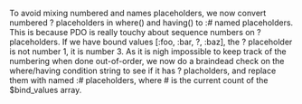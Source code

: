 To avoid mixing numbered and names placeholders, we now convert numbered ? placeholders in where() and having() to :_#_ named placeholders. This is because PDO is really touchy about sequence numbers on ? placeholders. If we have bound values [:foo, :bar, ?, :baz], the ? placeholder is not number 1, it is number 3. As it is nigh impossible to keep track of the numbering when done out-of-order, we now do a braindead check on the where/having condition string to see if it has ? placholders, and replace them with named :_#_ placeholders, where # is the current count of the $bind_values array.
